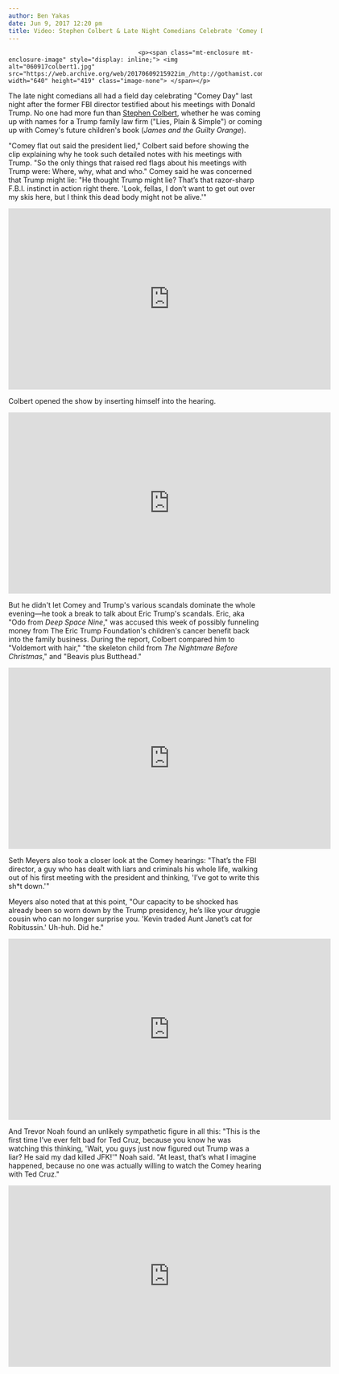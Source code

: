 ```yaml
---
author: Ben Yakas
date: Jun 9, 2017 12:20 pm
title: Video: Stephen Colbert & Late Night Comedians Celebrate 'Comey Day' 
---
```


	
										<p><span class="mt-enclosure mt-enclosure-image" style="display: inline;"> <img alt="060917colbert1.jpg" src="https://web.archive.org/web/20170609215922im_/http://gothamist.com/attachments/byakas/060917colbert1.jpg" width="640" height="419" class="image-none"> </span></p>

<p>The late night comedians all had a field day celebrating &quot;Comey Day&quot; last night after the former FBI director testified about his meetings with Donald Trump. No one had more fun than <a href="https://web.archive.org/web/20170609215922/http://gothamist.com/tags/stephencolbert">Stephen Colbert</a>, whether he was coming up with names for a Trump family law firm (&quot;Lies, Plain &amp; Simple&quot;) or coming up with Comey&apos;s future children&apos;s book (<em>James and the Guilty Orange</em>). </p>

<p>&quot;Comey flat out said the president lied,&quot; Colbert said before showing the clip explaining why he took such detailed notes with his meetings with Trump. &quot;So the only things that raised red flags about his meetings with Trump were: Where, why, what and who.&quot; Comey said he was concerned that Trump might lie: &quot;He thought Trump might lie? That&#x2019;s that razor-sharp F.B.I. instinct in action right there. &apos;Look, fellas, I don&#x2019;t want to get out over my skis here, but I think this dead body might not be alive.&apos;&quot;</p>

<p><iframe width="640" height="360" src="https://web.archive.org/web/20170609215922if_/https://www.youtube.com/embed/mfvzxuCrJWQ" frameborder="0" allowfullscreen></iframe></p>

<p>Colbert opened the show by inserting himself into the hearing.</p>

<p><iframe width="640" height="360" src="https://web.archive.org/web/20170609215922if_/https://www.youtube.com/embed/Or0kznzZfPI" frameborder="0" allowfullscreen></iframe></p>

<p>But he didn&apos;t let Comey and Trump&apos;s various scandals dominate the whole evening&#x2014;he took a break to talk about Eric Trump&apos;s scandals. Eric, aka &quot;Odo from <em>Deep Space Nine</em>,&quot; was accused this week of possibly funneling money from The Eric Trump Foundation&apos;s children&apos;s cancer benefit back into the family business. During the report, Colbert compared him to &quot;Voldemort with hair,&quot; &quot;the skeleton child from <em>The Nightmare Before Christmas</em>,&quot; and &quot;Beavis plus Butthead.&quot;</p>

<p><iframe width="640" height="360" src="https://web.archive.org/web/20170609215922if_/https://www.youtube.com/embed/bdBgW0jygjk" frameborder="0" allowfullscreen></iframe></p>

<p>Seth Meyers also took a closer look at the Comey hearings: &quot;That&#x2019;s the FBI director, a guy who has dealt with liars and criminals his whole life, walking out of his first meeting with the president and thinking, &apos;I&#x2019;ve got to write this sh*t down.&apos;&quot;</p>

<p>Meyers also noted that at this point, &quot;Our capacity to be shocked has already been so worn down by the Trump presidency, he&#x2019;s like your druggie cousin who can no longer surprise you. &apos;Kevin traded Aunt Janet&#x2019;s cat for Robitussin.&apos; Uh-huh. Did he.&quot;</p>

<p><iframe width="640" height="360" src="https://web.archive.org/web/20170609215922if_/https://www.youtube.com/embed/AHXwnFvqYDk" frameborder="0" allowfullscreen></iframe></p>

<p>And Trevor Noah found an unlikely sympathetic figure in all this: &quot;This is the first time I&#x2019;ve ever felt bad for Ted Cruz, because you know he was watching this thinking, &apos;Wait, you guys just now figured out Trump was a liar? He said my dad killed JFK!&apos;&quot; Noah said. &quot;At least, that&#x2019;s what I imagine happened, because no one was actually willing to watch the Comey hearing with Ted Cruz.&quot;</p>

<p><iframe width="640" height="360" src="https://web.archive.org/web/20170609215922if_/https://www.youtube.com/embed/L2MTvBUvtiE" frameborder="0" allowfullscreen></iframe></p>					
										
									
				